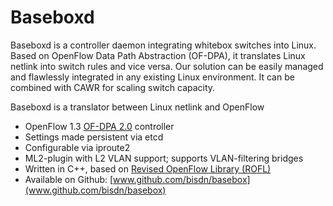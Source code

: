 # Baseboxd
Baseboxd is a controller daemon integrating whitebox
switches into Linux. Based on OpenFlow Data Path
Abstraction (OF-DPA), it translates Linux netlink into
switch rules and vice versa. Our solution can be easily
managed and flawlessly integrated in any existing Linux
environment. It can be combined with CAWR for scaling
switch capacity.

Baseboxd is a translator between Linux netlink and OpenFlow
* OpenFlow 1.3 [OF-DPA 2.0](https://github.com/Broadcom-Switch/of-dpa) controller
* Settings made persistent via etcd
* Configurable via iproute2
* ML2-plugin with L2 VLAN support; supports VLAN-filtering bridges
* Written in C++, based on [Revised OpenFlow Library (ROFL)](https://www.github.com/bisdn/rofl-common)
* Available on Github: [www.github.com/bisdn/basebox](www.github.com/bisdn/basebox)
